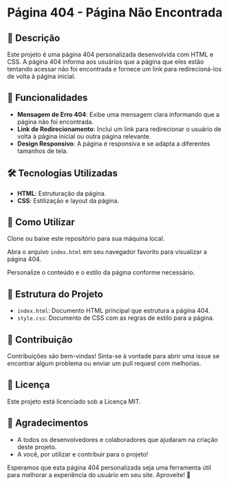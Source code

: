 # Página 404 - Página Não Encontrada

## 📒 Descrição
Este projeto é uma página 404 personalizada desenvolvida com HTML e CSS. A página 404 informa aos usuários que a página que eles estão tentando acessar não foi encontrada e fornece um link para redirecioná-los de volta à página inicial.

## 🚀 Funcionalidades
- **Mensagem de Erro 404**: Exibe uma mensagem clara informando que a página não foi encontrada.
- **Link de Redirecionamento**: Inclui um link para redirecionar o usuário de volta à página inicial ou outra página relevante.
- **Design Responsivo**: A página é responsiva e se adapta a diferentes tamanhos de tela.

## 🛠️ Tecnologias Utilizadas
- **HTML**: Estruturação da página.
- **CSS**: Estilização e layout da página.

## 🧐 Como Utilizar
Clone ou baixe este repositório para sua máquina local.

Abra o arquivo `index.html` em seu navegador favorito para visualizar a página 404.

Personalize o conteúdo e o estilo da página conforme necessário.

## 📂 Estrutura do Projeto
- `index.html`: Documento HTML principal que estrutura a página 404.
- `style.css`: Documento de CSS com as regras de estilo para a página.

## 🤝 Contribuição
Contribuições são bem-vindas! Sinta-se à vontade para abrir uma issue se encontrar algum problema ou enviar um pull request com melhorias.

## 📄 Licença
Este projeto está licenciado sob a Licença MIT.

## 💬 Agradecimentos
- A todos os desenvolvedores e colaboradores que ajudaram na criação deste projeto.
- A você, por utilizar e contribuir para o projeto!

Esperamos que esta página 404 personalizada seja uma ferramenta útil para melhorar a experiência do usuário em seu site. Aproveite! 🚀
